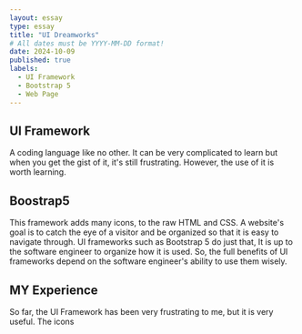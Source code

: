 ```yaml
---
layout: essay
type: essay
title: "UI Dreamworks"
# All dates must be YYYY-MM-DD format!
date: 2024-10-09
published: true
labels:
  - UI Framework
  - Bootstrap 5
  - Web Page
---
```

## UI Framework
A coding language like no other. It can be very complicated to learn but when you get the gist of it, it's still frustrating. However, the use of it is worth learning. 
## Boostrap5
This framework adds many icons, to the raw HTML and CSS. A website's goal is to catch the eye of a visitor and be organized so that it is easy to navigate through. UI frameworks such as Bootstrap 5 do just that, It is up to the software engineer to organize how it is used. So, the full benefits of UI frameworks depend on the software engineer's ability to use them wisely. 
## MY Experience
So far, the UI Framework has been very frustrating to me, but it is very useful. The icons 
